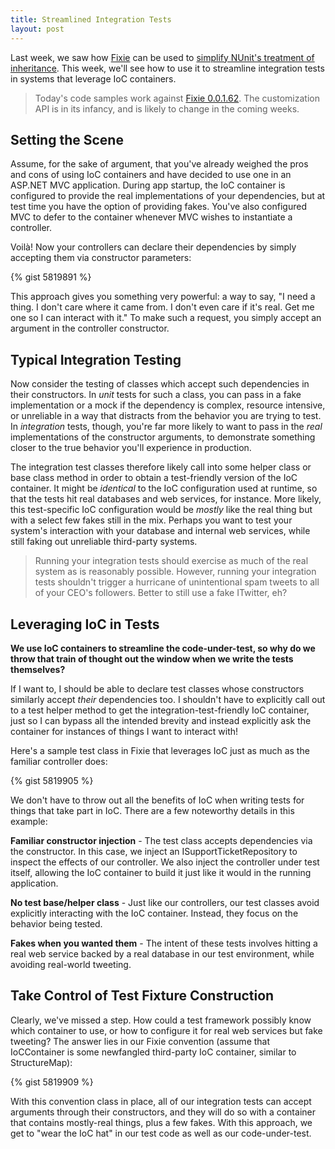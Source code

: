 ```yaml
---
title: Streamlined Integration Tests
layout: post
---
```


Last week, we saw how <a href="http://plioi.github.io/fixie/">Fixie</a> can be used to <a href="http://www.headspring.com/dry-test-inheritance/">simplify NUnit's treatment of inheritance</a>.  This week, we'll see how to use it to streamline integration tests in systems that leverage IoC containers.

<blockquote>Today's code samples work against <a href="http://nuget.org/packages/Fixie/0.0.1.62">Fixie 0.0.1.62</a>. The customization API is in its infancy, and is likely to change in the coming weeks.</blockquote>

## Setting the Scene

Assume, for the sake of argument, that you've already weighed the pros and cons of using IoC containers and have decided to use one in an ASP.NET MVC application.  During app startup, the IoC container is configured to provide the real implementations of your dependencies, but at test time you have the option of providing fakes.  You've also configured MVC to defer to the container whenever MVC wishes to instantiate a controller.

Voilà!  Now your controllers can declare their dependencies by simply accepting them via constructor parameters:

{% gist 5819891 %}

This approach gives you something very powerful: a way to say, "I need a thing.  I don't care where it came from.  I don't even care if it's real.  Get me one so I can interact with it."  To make such a request, you simply accept an argument in the controller constructor.

## Typical Integration Testing

Now consider the testing of classes which accept such dependencies in their constructors.  In *unit* tests for such a class, you can pass in a fake implementation or a mock if the dependency is complex, resource intensive, or unreliable in a way that distracts from the behavior you are trying to test.  In *integration* tests, though, you're far more likely to want to pass in the *real* implementations of the constructor arguments, to demonstrate something closer to the true behavior you'll experience in production.

The integration test classes therefore likely call into some helper class or base class method in order to obtain a test-friendly version of the IoC container.  It might be *identical* to the IoC configuration used at runtime, so that the tests hit real databases and web services, for instance.  More likely, this test-specific IoC configuration would be *mostly* like the real thing but with a select few fakes still in the mix.  Perhaps you want to test your system's interaction with your database and internal web services, while still faking out unreliable third-party systems.

<blockquote>Running your integration tests should exercise as much of the real system as is reasonably possible.  However, running your integration tests shouldn't trigger a hurricane of unintentional spam tweets to all of your CEO's followers.  Better to still use a fake ITwitter, eh?</blockquote>

## Leveraging IoC in Tests

**We use IoC containers to streamline the code-under-test, so why do we throw that train of thought out the window when we write the tests themselves?**

If I want to, I should be able to declare test classes whose constructors similarly accept *their* dependencies too.  I shouldn't have to explicitly call out to a test helper method to get the integration-test-friendly IoC container, just so I can bypass all the intended brevity and instead explicitly ask the container for instances of things I want to interact with!

Here's a sample test class in Fixie that leverages IoC just as much as the familiar controller does:

{% gist 5819905 %}

We don't have to throw out all the benefits of IoC when writing tests for things that take part in IoC.  There are a few noteworthy details in this example:

**Familiar constructor injection** - The test class accepts dependencies via the constructor.  In this case, we inject an ISupportTicketRepository to inspect the effects of our controller.  We also inject the controller under test itself, allowing the IoC container to build it just like it would in the running application.

**No test base/helper class** - Just like our controllers, our test classes avoid explicitly interacting with the IoC container.  Instead, they focus on the behavior being tested.

**Fakes when you wanted them** - The intent of these tests involves hitting a real web service backed by a real database in our test environment, while avoiding real-world tweeting.

## Take Control of Test Fixture Construction

Clearly, we've missed a step.  How could a test framework possibly know which container to use, or how to configure it for real web services but fake tweeting?  The answer lies in our Fixie convention (assume that IoCContainer is some newfangled third-party IoC container, similar to StructureMap):

{% gist 5819909 %}

With this convention class in place, all of our integration tests can accept arguments through their constructors, and they will do so with a container that contains mostly-real things, plus a few fakes.  With this approach, we get to "wear the IoC hat" in our test code as well as our code-under-test.